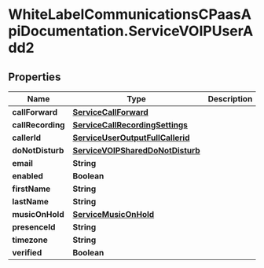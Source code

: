 # WhiteLabelCommunicationsCPaasApiDocumentation.ServiceVOIPUserAdd2

## Properties

Name | Type | Description | Notes
------------ | ------------- | ------------- | -------------
**callForward** | [**ServiceCallForward**](ServiceCallForward.md) |  | [optional] 
**callRecording** | [**ServiceCallRecordingSettings**](ServiceCallRecordingSettings.md) |  | [optional] 
**callerId** | [**ServiceUserOutputFullCallerid**](ServiceUserOutputFullCallerid.md) |  | [optional] 
**doNotDisturb** | [**ServiceVOIPSharedDoNotDisturb**](ServiceVOIPSharedDoNotDisturb.md) |  | [optional] 
**email** | **String** |  | 
**enabled** | **Boolean** |  | [optional] 
**firstName** | **String** |  | 
**lastName** | **String** |  | 
**musicOnHold** | [**ServiceMusicOnHold**](ServiceMusicOnHold.md) |  | [optional] 
**presenceId** | **String** |  | [optional] 
**timezone** | **String** |  | [optional] 
**verified** | **Boolean** |  | [optional] 


